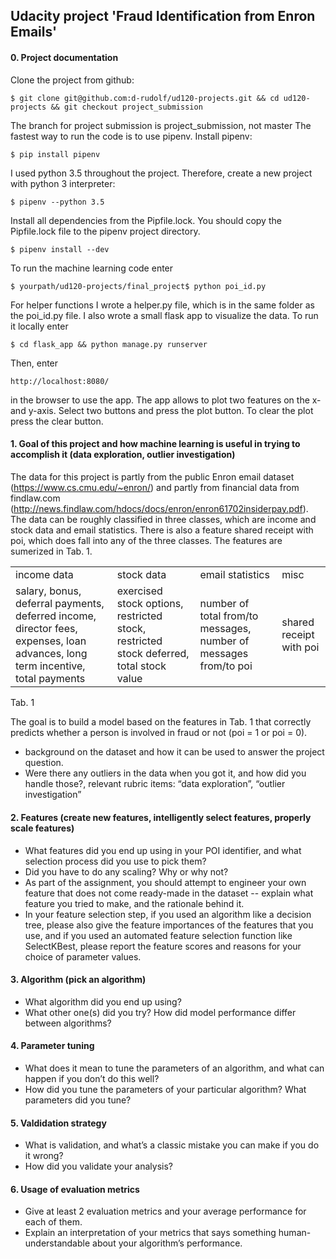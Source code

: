 ## Udacity project 'Fraud Identification from Enron Emails'

#### 0. Project documentation

Clone the project from github:
```
$ git clone git@github.com:d-rudolf/ud120-projects.git && cd ud120-projects && git checkout project_submission 
```

The branch for project submission is project_submission, not master
The fastest way to run the code is to use pipenv.
Install pipenv:
```
$ pip install pipenv
```
I used python 3.5 throughout the project. Therefore, create a new project with python 3 interpreter:
```
$ pipenv --python 3.5
```
Install all dependencies from the Pipfile.lock. You should copy the Pipfile.lock file to the pipenv project directory. 
```
$ pipenv install --dev
```
To run the machine learning code enter
```
$ yourpath/ud120-projects/final_project$ python poi_id.py 
```
For helper functions I wrote a helper.py file, which is in the same folder as the poi_id.py file. 
I also wrote a small flask app to visualize the data. To run it locally enter
```
$ cd flask_app && python manage.py runserver 
```

Then, enter 
```
http://localhost:8080/
``` 
in the browser to use the app. The app allows to plot two features on the x- and y-axis. 
Select two buttons and press the plot button. To clear the plot press the clear button.

#### 1. Goal of this project and how machine learning is useful in trying to accomplish it (data exploration, outlier investigation)

The data for this project is partly from the public Enron email dataset (https://www.cs.cmu.edu/~enron/) and partly from financial data from findlaw.com (http://news.findlaw.com/hdocs/docs/enron/enron61702insiderpay.pdf). 
The data can be roughly classified in three classes, which are income and stock data and email statistics. There is also a feature shared receipt with poi, which does fall into any of the three classes. The features are sumerized in Tab. 1.  
<table>  
    <tr>
        <td>income data </td> 
        <td> stock data </td>  
        <td> email statistics </td> 
        <td> misc </td> </tr>
    <tr>
        <td>salary, bonus, deferral payments, deferred income, 
        director fees, expenses, loan advances, long term incentive,
        total payments
        </td> 
        <td> exercised stock options, restricted stock, 
        restricted stock deferred, total stock value 
        </td>
        <td>number of total from/to messages, number of messages
        from/to 
        poi
        </td>
        <td> shared receipt with poi 
     <tr>
</table>
Tab. 1

The goal is to build a model based on the features in Tab. 1 that correctly predicts whether a person is involved in fraud or not (poi = 1 or poi = 0).


+ background on the dataset and how it can be used to answer the project question.
+ Were there any outliers in the data when you got it, and how did you handle those?, relevant rubric items: “data exploration”, “outlier investigation”

#### 2. Features (create new features, intelligently select features, properly scale features)

+ What features did you end up using in your POI identifier, and what selection process did you use to pick them?
+ Did you have to do any scaling? Why or why not? 
+ As part of the assignment, you should attempt to engineer your own feature that does not come ready-made in the dataset -- explain what feature you tried to make, and the rationale behind it. 
+ In your feature selection step, if you used an algorithm like a decision tree, please also give the feature importances of the features that you use, and if you used an automated feature selection function like SelectKBest, please report the feature scores and reasons for your choice of parameter values.

#### 3. Algorithm (pick an algorithm)
+ What algorithm did you end up using? 
+ What other one(s) did you try? How did model performance differ between algorithms?

#### 4. Parameter tuning
+ What does it mean to tune the parameters of an algorithm, and what can happen if you don’t do this well?
+  How did you tune the parameters of your particular algorithm? What parameters did you tune?

#### 5. Valdidation strategy
+ What is validation, and what’s a classic mistake you can make if you do it wrong?
+ How did you validate your analysis?

#### 6. Usage of evaluation metrics
+ Give at least 2 evaluation metrics and your average performance for each of them. 
+  Explain an interpretation of your metrics that says something human-understandable about your algorithm’s performance.

